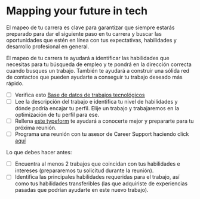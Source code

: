# Mapping your future in tech

El mapeo de tu carrera es clave para garantizar que siempre estarás preparado para dar el siguiente paso en tu carrera y buscar las oportunidades que estén en línea con tus expectativas, habilidades y desarrollo profesional en general.

El mapeo de tu carrera te ayudará a identificar las habilidades que necesitas para tu búsqueda de empleo y te pondrá en la dirección correcta cuando busques un trabajo. También te ayudará a construir una sólida red de contactos que pueden ayudarte a conseguir tu trabajo deseado más rápido.

- [ ] Verifica esto [Base de datos de trabajos tecnológicos](https://www.notion.so/4geeksacademy/Tech-Jobs-Database-Trabajos-en-Tech-ae24fda7db3f44f69777a31fbc92dbd7) 
- [ ] Lee la descripción del trabajo e identifica tu nivel de habilidades y dónde podría encajar tu perfil. Elije un trabajo y trabajaremos en la optimización de tu perfil para ese.
- [ ] Rellena [este typeform](https://www.notion.so/4geeksacademy/Mapping-your-future-career-in-tech-Mapeando-tu-carrera-en-tech-aa0996fe34dc4f638440725a89861308) te ayudará a conocerte mejor y prepararte para tu próxima reunión.
- [ ] Programa una reunión con tu asesor de Career Support haciendo click [aquí](https://www.notion.so/4geeksacademy/Schedule-your-Meeting-Agenda-tu-reuni-n-edb7ea7532bb4d9591f6d2ec8ef0168b)

Lo que debes hacer antes:  

- [ ] Encuentra al menos 2 trabajos que coincidan con tus habilidades e intereses (prepararemos tu solicitud durante la reunión).
- [ ] Identifica las principales habilidades requeridas para el trabajo, así como tus habilidades transferibles (las que adquiriste de experiencias pasadas que podrían ayudarte en este nuevo trabajo).
